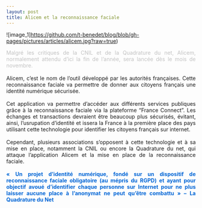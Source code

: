 ```yaml
---
layout: post
title: Alicem et la reconnaissance faciale
---
```


![image_1]https://github.com/t-benedet/blog/blob/gh-pages/pictures/articles/alicem.jpg?raw=true)

<div style="text-align:justify;">
<span style="color:#c2c2c2;font-weight:italic">
Malgré les critiques de la CNIL et de la Quadrature du net, Alicem, normalement attendu d’ici la fin de l’année, sera lancée dès 
le mois de novembre.
</span>
</div>
<br>
<div style="text-align:justify;">Alicem, c’est le nom de l’outil développé par les autorités françaises. Cette reconnaissance faciale va permettre de donner aux 
citoyens français une identité numérique sécurisée.</div>
<br>
<div style="text-align:justify;">Cet application va permettre d’accéder aux différents services publiques grâce à la reconnaissance faciale via la plateforme 
“France Connect”. Les échanges et transactions devraient être beaucoup plus sécurisés, évitant, ainsi, l’usrupation d’identité 
et issera la France à la première place des pays utilisant cette technologie pour identifier les citoyens français sur internet.</div>
<br>
<div style="text-align:justify;">Cependant, plusieurs associations s’opposent à cette technologie et à sa mise en place, notamment la CNIL ou encore 
la Quadrature du net, qui attaque l’application Alicem et la mise en place de la reconnaissance faciale.</div>
<br>
<div style="text-align:justify;"><span style="color:#0366d6"><strong>« Un projet d’identité numérique, fondé sur un dispositif de reconnaissance faciale obligatoire (au mépris du RGPD) et ayant 
pour objectif avoué d’identifier chaque personne sur Internet pour ne plus laisser aucune place à l’anonymat ne peut 
  qu’être combattu » – La Quadrature du Net</strong></span></div>
